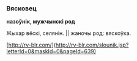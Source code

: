 ### Вясковец
**назоўнік, мужчынскі род**

Жыхар вёскі, селянін. || жаночы род: вяскоўка.

<a rel="author">[http://rv-blr.com/](http://rv-blr.com/slounik.jsp?letterId=0&maskId=0&pageId=639)</a>
